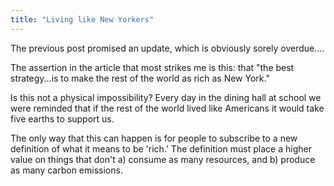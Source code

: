 ```yaml
---
title: "Living like New Yorkers"
---
```

The previous post promised an update, which is obviously sorely overdue....

  
The assertion in the article that most strikes me is this: that "the best
strategy...is to make the rest of the world as rich as New York."

  
Is this not a physical impossibility? Every day in the dining hall at school
we were reminded that if the rest of the world lived like Americans it would
take five earths to support us.

  
The only way that this can happen is for people to subscribe to a new
definition of what it means to be 'rich.' The definition must place a higher
value on things that don't a) consume as many resources, and b) produce as
many carbon emissions.

